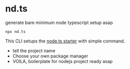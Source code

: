# nd.ts
generate bare minimum node typescript setup asap

```
npx nd.ts
```
  
This CLI setups the [node.ts starter](https://github.com/heyAyushh/node.ts) with simple command.

- tell the project name
- Choose your own package manager
- VOILA, boilerplate for nodejs project ready asap
